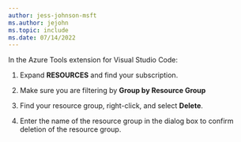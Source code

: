 ```yaml
---
author: jess-johnson-msft
ms.author: jejohn
ms.topic: include
ms.date: 07/14/2022
---
```


In the Azure Tools extension for Visual Studio Code:

1. Expand **RESOURCES** and find your subscription.

1. Make sure you are filtering by **Group by Resource Group**

1. Find your resource group, right-click, and select **Delete**.

1. Enter the name of the resource group in the dialog box to confirm deletion of the resource group.	
